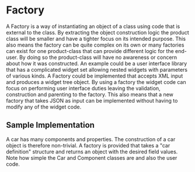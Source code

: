 # Factory

A Factory is a way of instantiating an object of a class using code that is external to the class. By extracting the object construction logic the product class will be smaller and have a tighter focus on its intended purpose. This also means the factory can be quite complex on its own or many factories can exist for one product-class that can provide different logic for the end-user. By doing so the product-class will have no awareness or concern about how it was constructed.
An example could be a user interface library that has a complicated widget set allowing nested widgets with parameters of various kinds. A Factory could be implemented that accepts XML input and produces a widget tree object. By using a factory the widget code can focus on performing user interface duties leaving the validation, construction and parenting to the factory. This also means that a new factory that takes JSON as input can be implemented without having to modify any of the widget code.

## Sample Implementation

A car has many components and properties. The construction of a car object is therefore non-trivial. A factory is provided that takes a "car definition" structure and returns an object with the desired field values. Note how simple the Car and Component classes are and also the user code.
